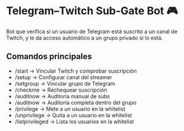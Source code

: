 # Telegram–Twitch Sub-Gate Bot 🎮

Bot que verifica si un usuario de Telegram está suscrito a un canal de Twitch,
y le da acceso automático a un grupo privado si lo está.

## Comandos principales
- /start → Vincular Twitch y comprobar suscripción
- /setup → Configurar canal del streamer
- /setgroup → Vincular grupo de Telegram
- /checkme → Rechequear suscripción
- /auditnow → Auditoría manual de subs
- /auditnow → Auditoría completa dentro del grupo
- /privilege → Mete a un usuario en la whitelist
- /unprivilege → Quita a un usuario en la whitelist
- /listprivileged → Lista los usuarios en la whitelist

